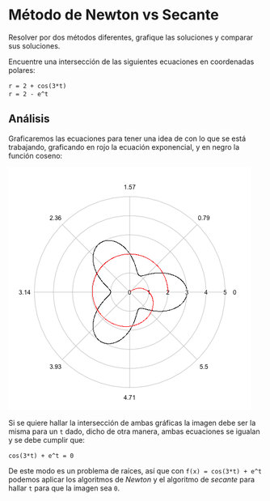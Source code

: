 # Método de Newton vs Secante

Resolver por dos métodos diferentes, grafique las soluciones y comparar sus soluciones.

Encuentre una intersección de las siguientes ecuaciones en coordenadas polares:

```
r = 2 + cos(3*t)
r = 2 - e^t
```

## Análisis

Graficaremos las ecuaciones para tener una idea de con lo que se está trabajando, graficando en rojo la ecuación exponencial, y en negro la función coseno:

![interseccion](interseccion.png)


Si se quiere hallar la intersección de ambas gráficas la imagen debe ser la misma para un `t` dado, dicho de otra manera, ambas ecuaciones se igualan y se debe cumplir que:

```
cos(3*t) + e^t = 0
```

De este modo es un problema de raíces, así que con `f(x) = cos(3*t) + e^t` podemos aplicar los algoritmos de *Newton* y el algoritmo de *secante* para hallar `t` para que la imagen sea `0`.
